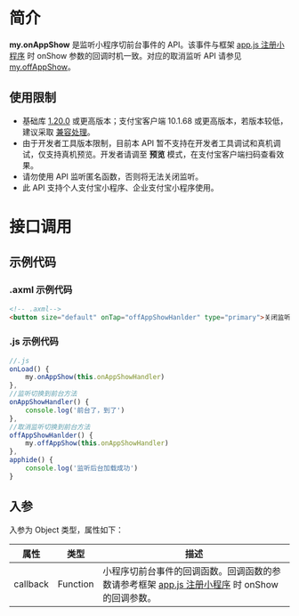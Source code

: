 
# 简介
**my.onAppShow** 是监听小程序切前台事件的 API。该事件与框架 [app.js 注册小程序](https://opendocs.alipay.com/mini/framework/app-detail) 时 onShow 参数的回调时机一致。对应的取消监听 API 请参见 [my.offAppShow](api/tkohmw)。

## 使用限制

- 基础库 [1.20.0](https://opendocs.alipay.com/mini/framework/lib) 或更高版本；支付宝客户端 10.1.68 或更高版本，若版本较低，建议采取 [兼容处理](/mini/framework/compatibility)。<br />
- 由于开发者工具版本限制，目前本 API 暂不支持在开发者工具调试和真机调试，仅支持真机预览。开发者请调至 **预览** 模式，在支付宝客户端扫码查看效果。<br />
- 请勿使用 API 监听匿名函数，否则将无法关闭监听。
- 此 API 支持个人支付宝小程序、企业支付宝小程序使用。

# 接口调用

## 示例代码

### .axml 示例代码
```html
<!-- .axml-->
<button size="default" onTap="offAppShowHanlder" type="primary">关闭监听到前台</button>
```

### .js 示例代码
```javascript
//.js
onLoad() {
    my.onAppShow(this.onAppShowHandler)
},
//监听切换到前台方法
onAppShowHandler() {
    console.log('前台了，到了')
},
//取消监听切换到前台方法
offAppShowHanlder() {
    my.offAppShow(this.onAppShowHandler)
},
apphide() {
    console.log('监听后台加载成功')
}
```

## 入参
入参为 Object 类型，属性如下：

| **属性** | **类型** | **描述** |
| --- | --- | --- |
| callback | Function | 小程序切前台事件的回调函数。回调函数的参数请参考框架 [app.js 注册小程序](https://opendocs.alipay.com/mini/framework/app-detail) 时 onShow 的回调参数。 |

